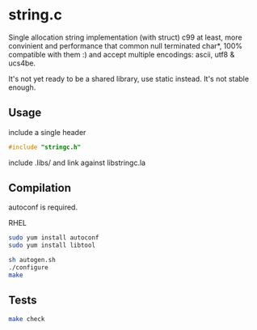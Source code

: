 # string.c

Single allocation string implementation (with struct) c99 at least,
more convinient and performance that common null terminated char*,
100% compatible with them :) and accept multiple encodings: ascii, utf8 &
ucs4be.

It's not yet ready to be a shared library, use static instead. It's not stable
enough.

## Usage

include a single header

```c
#include "stringc.h"
```

include .libs/ and link against libstringc.la


## Compilation

autoconf is required.

RHEL
```bash
sudo yum install autoconf
sudo yum install libtool
```

```bash
sh autogen.sh
./configure
make
```

## Tests

```bash
make check
```
